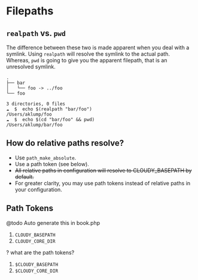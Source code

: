 <!--
id: filepaths
tags: ''
-->

# Filepaths

## `realpath` vs. `pwd`

The difference between these two is made apparent when you deal with a symlink. Using `realpath` will resolve the symlink to the actual path. Whereas, `pwd` is going to give you the apparent filepath, that is an unresolved symlink.

```text
.
├── bar
│   └── foo -> ../foo
└── foo

3 directories, 0 files
☁  $  echo $(realpath "bar/foo")
/Users/aklump/foo
☁  $  echo $(cd "bar/foo" && pwd)
/Users/aklump/bar/foo
```

## How do relative paths resolve?

* Use `path_make_absolute`.
* Use a path token (see below).
* <s>All relative paths in configuration will resolve to CLOUDY_BASEPATH by default.</s>
* For greater clarity, you may use path tokens instead of relative paths in your configuration.

## Path Tokens

@todo Auto generate this in book.php

1. `CLOUDY_BASEPATH`
1. `CLOUDY_CORE_DIR`

? what are the path tokens?

1. `$CLOUDY_BASEPATH`
1. `$CLOUDY_CORE_DIR`
